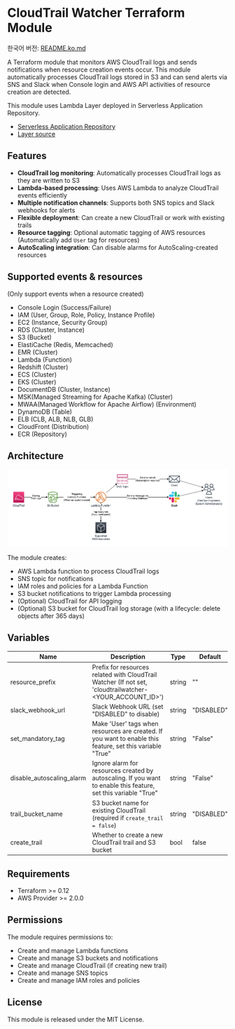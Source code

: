 # CloudTrail Watcher Terraform Module

한국어 버전: [README.ko.md](./README.ko.md)

A Terraform module that monitors AWS CloudTrail logs and sends notifications when resource creation events occur. This module automatically processes CloudTrail logs stored in S3 and can send alerts via SNS and Slack when Console login and AWS API activities of resource creation are detected.

This module uses Lambda Layer deployed in Serverless Application Repository. 

* [Serverless Application Repository](https://serverlessrepo.aws.amazon.com/applications/us-east-1/256724228018/cloudtrail-watcher-lambda-layer)
* [Layer source](https://github.com/rubysoho07/cloudtrail-watcher)

## Features

- **CloudTrail log monitoring**: Automatically processes CloudTrail logs as they are written to S3
- **Lambda-based processing**: Uses AWS Lambda to analyze CloudTrail events efficiently
- **Multiple notification channels**: Supports both SNS topics and Slack webhooks for alerts
- **Flexible deployment**: Can create a new CloudTrail or work with existing trails
- **Resource tagging**: Optional automatic tagging of AWS resources (Automatically add `User` tag for resources)
- **AutoScaling integration**: Can disable alarms for AutoScaling-created resources

## Supported events & resources

(Only support events when a resource created)

* Console Login (Success/Failure)
* IAM (User, Group, Role, Policy, Instance Profile)
* EC2 (Instance, Security Group)
* RDS (Cluster, Instance)
* S3 (Bucket)
* ElastiCache (Redis, Memcached)
* EMR (Cluster)
* Lambda (Function)
* Redshift (Cluster)
* ECS (Cluster)
* EKS (Cluster)
* DocumentDB (Cluster, Instance)
* MSK(Managed Streaming for Apache Kafka) (Cluster)
* MWAA(Managed Workflow for Apache Airflow) (Environment)
* DynamoDB (Table)
* ELB (CLB, ALB, NLB, GLB)
* CloudFront (Distribution)
* ECR (Repository)

## Architecture

![Architecture](https://github.com/rubysoho07/cloudtrail-watcher/raw/main/cloudtrail-watcher-architecture.png)

The module creates:
- AWS Lambda function to process CloudTrail logs
- SNS topic for notifications
- IAM roles and policies for a Lambda Function
- S3 bucket notifications to trigger Lambda processing
- (Optional) CloudTrail for API logging
- (Optional) S3 bucket for CloudTrail log storage (with a lifecycle: delete objects after 365 days)

## Variables

| Name | Description | Type | Default | Required |
|------|-------------|------|---------|----------|
| resource_prefix | Prefix for resources related with CloudTrail Watcher (If not set, 'cloudtrailwatcher-<YOUR_ACCOUNT_ID>') | string | "" | no |
| slack_webhook_url | Slack Webhook URL (set "DISABLED" to disable) | string | "DISABLED" | no |
| set_mandatory_tag | Make 'User' tags when resources are created. If you want to enable this feature, set this variable "True" | string | "False" | no |
| disable_autoscaling_alarm | Ignore alarm for resources created by autoscaling. If you want to enable this feature, set this variable "True" | string | "False" | no |
| trail_bucket_name | S3 bucket name for existing CloudTrail (required if `create_trail = false`) | string | "DISABLED" | no |
| create_trail | Whether to create a new CloudTrail trail and S3 bucket | bool | false | no |

## Requirements

- Terraform >= 0.12
- AWS Provider >= 2.0.0

## Permissions

The module requires permissions to:
- Create and manage Lambda functions
- Create and manage S3 buckets and notifications
- Create and manage CloudTrail (if creating new trail)
- Create and manage SNS topics
- Create and manage IAM roles and policies

## License

This module is released under the MIT License.